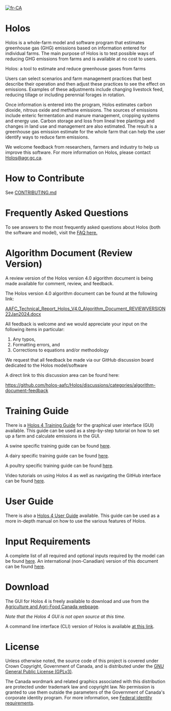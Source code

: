 [![fr-CA](https://img.shields.io/badge/lang-fr--CA-green.svg)](https://github.com/holos-aafc/Holos/blob/main/README.fr-CA.md)

# Holos
 
Holos is a whole-farm model and software program that estimates greenhouse gas (GHG) emissions based on information entered for individual farms. The main purpose of Holos is to test possible ways of reducing GHG emissions from farms and is available at no cost to users.

Holos: a tool to estimate and reduce greenhouse gases from farms

Users can select scenarios and farm management practices that best describe their operation and then adjust these practices to see the effect on emissions. Examples of these adjustments include changing livestock feed, reducing tillage or including perennial forages in rotation.

Once information is entered into the program, Holos estimates carbon dioxide, nitrous oxide and methane emissions. The sources of emissions include enteric fermentation and manure management, cropping systems and energy use. Carbon storage and loss from lineal tree plantings and changes in land use and management are also estimated. The result is a greenhouse gas emission estimate for the whole farm that can help the user identify ways to reduce farm emissions.

We welcome feedback from researchers, farmers and industry to help us improve this software. For more information on Holos, please contact Holos@agr.gc.ca.

# How to Contribute

See <a href="https://github.com/holos-aafc/Holos/blob/main/CONTRIBUTING.md" target="_blank">CONTRIBUTING.md</a>

# Frequently Asked Questions

To see answers to the most frequently asked questions about Holos (both the software and model), visit the <a href="https://github.com/holos-aafc/Holos/blob/main/H.Content/Documentation/FAQ/FAQ.md" target="_blank">FAQ here.</a>

# Algorithm Document (Review Version)

A review version of the Holos version 4.0 algorithm document is being made available for comment, review, and feedback.

The Holos version 4.0 algorithm document can be found at the following link:

<a href="https://github.com/holos-aafc/Holos/raw/e33ea632053a7635589c245318bd3ad05939607b/AAFC_Technical_Report_Holos_V4.0_Algorithm_Document_REVIEWVERSION22Jan2024.docx" target="_blank">AAFC_Technical_Report_Holos_V4.0_Algorithm_Document_REVIEWVERSION22Jan2024.docx</a>

All feedback is welcome and we would appreciate your input on the following items in particular:

1. Any typos,
2. Formatting errors, and
3. Corrections to equations and/or methodology
 
We request that all feedback be made via our GitHub discussion board dedicated to the Holos model/software

A direct link to this discussion area can be found here:

<a href="https://github.com/holos-aafc/Holos/discussions/categories/algorithm-document-feedback" target="_blank">https://github.com/holos-aafc/Holos/discussions/categories/algorithm-document-feedback</a>

# Training Guide

There is a <a href="https://github.com/holos-aafc/Holos/blob/main/H.Content/Documentation/Training/Holos_4_Training_Guide.md" target="_blank">Holos 4 Training Guide</a> for the graphical user interface (GUI) available. This guide can be used as a step-by-step tutorial on how to set up a farm and calculate emissions in the GUI. 

A swine specific training guide can be found <a href="https://github.com/holos-aafc/Holos/blob/main/H.Content/Documentation/Swine%20Training%20Guide/Holos_4_Swine_Training_Guide.md" target="_blank">here</a>.

A dairy specific training guide can be found <a href="https://github.com/holos-aafc/Holos/blob/main/H.Content/Documentation/Dairy%20Training%20Guide/Holos_4_Dairy_Training_Guide.md" target="_blank">here</a>.

A poultry specific training guide can be found <a href="https://github.com/holos-aafc/Holos/blob/main/H.Content/Documentation/Poultry%20Training%20Guide/Holos_4_Training_Guide_Poultry.md" target="_blank">here</a>.

Video tutorials on using Holos 4 as well as navigating the GitHub interface can be found [here](https://www.youtube.com/@holosaafc9123).

# User Guide

There is also a <a href="https://github.com/holos-aafc/Holos/blob/main/H.Content/Documentation/User%20Guide/User%20Guide.md" target="_blank">Holos 4 User Guide</a> available. This guide can be used as a more in-depth manual on how to use the various features of Holos.

# Input Requirements

A complete list of all required and optional inputs required by the model can be found <a href="https://github.com/holos-aafc/Holos/blob/main/H.Content/Documentation/Input%20Requirements/Input_Requirements_v4.md" target="_blank">here</a>. An international (non-Canadian) version of this document can be found <a href="https://github.com/holos-aafc/Holos/blob/main/H.Content/Documentation/Input%20Requirements/Input_Requirements_v4_International.md" target="_blank">here</a>.

# Download

The GUI for Holos 4 is freely available to download and use from the <a href="https://agriculture.canada.ca/en/agricultural-science-and-innovation/agricultural-research-results/holos-software-program"> Agriculture and Agri-Food Canada webpage</a>.

*Note that the Holos 4 GUI is not open source at this time.*

A command line interface (CLI) version of Holos is available <a href="https://agriculture.canada.ca/holos/cli/setup.exe">at this link</a>.

# License

Unless otherwise noted, the source code of this project is covered under Crown Copyright, Government of Canada, and is distributed under the <a href="https://github.com/holos-aafc/Holos/blob/main/LICENSE" target="_blank">GNU General Public License (GPLv3)</a>.

The Canada wordmark and related graphics associated with this distribution are protected under trademark law and copyright law. No permission is granted to use them outside the parameters of the Government of Canada's corporate identity program. For more information, see <a href="https://www.canada.ca/en/treasury-board-secretariat/topics/government-communications/federal-identity-requirements.html" target="_blank">Federal identity requirements</a>.
